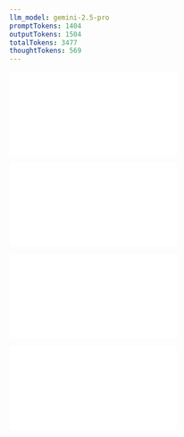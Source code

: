 ```yaml
---
llm_model: gemini-2.5-pro
promptTokens: 1404
outputTokens: 1504
totalTokens: 3477
thoughtTokens: 569
---
```


![@](steps/_.baabcbd0.md)

![@](steps/prompt.47f84726.md)

![@](steps/response.6d76b65d.md)

![@](steps/_.adb65cd7.md)